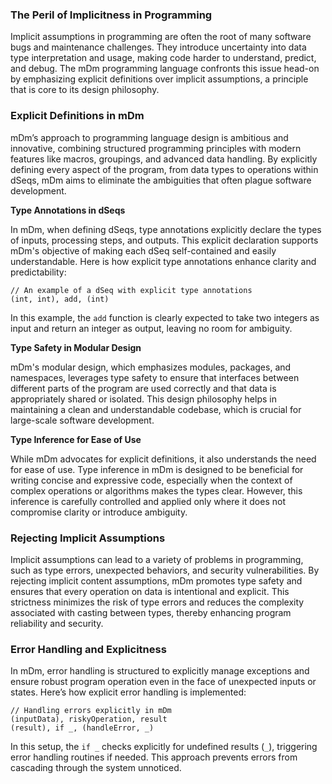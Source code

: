 ### The Peril of Implicitness in Programming

Implicit assumptions in programming are often the root of many software bugs and maintenance challenges. They introduce uncertainty into data type interpretation and usage, making code harder to understand, predict, and debug. The mDm programming language confronts this issue head-on by emphasizing explicit definitions over implicit assumptions, a principle that is core to its design philosophy.

### Explicit Definitions in mDm

mDm’s approach to programming language design is ambitious and innovative, combining structured programming principles with modern features like macros, groupings, and advanced data handling. By explicitly defining every aspect of the program, from data types to operations within dSeqs, mDm aims to eliminate the ambiguities that often plague software development.

**Type Annotations in dSeqs**

In mDm, when defining dSeqs, type annotations explicitly declare the types of inputs, processing steps, and outputs. This explicit declaration supports mDm's objective of making each dSeq self-contained and easily understandable. Here is how explicit type annotations enhance clarity and predictability:

```mDm
// An example of a dSeq with explicit type annotations
(int, int), add, (int)
```

In this example, the `add` function is clearly expected to take two integers as input and return an integer as output, leaving no room for ambiguity.

**Type Safety in Modular Design**

mDm's modular design, which emphasizes modules, packages, and namespaces, leverages type safety to ensure that interfaces between different parts of the program are used correctly and that data is appropriately shared or isolated. This design philosophy helps in maintaining a clean and understandable codebase, which is crucial for large-scale software development.

**Type Inference for Ease of Use**

While mDm advocates for explicit definitions, it also understands the need for ease of use. Type inference in mDm is designed to be beneficial for writing concise and expressive code, especially when the context of complex operations or algorithms makes the types clear. However, this inference is carefully controlled and applied only where it does not compromise clarity or introduce ambiguity.

### Rejecting Implicit Assumptions

Implicit assumptions can lead to a variety of problems in programming, such as type errors, unexpected behaviors, and security vulnerabilities. By rejecting implicit content assumptions, mDm promotes type safety and ensures that every operation on data is intentional and explicit. This strictness minimizes the risk of type errors and reduces the complexity associated with casting between types, thereby enhancing program reliability and security.

### Error Handling and Explicitness

In mDm, error handling is structured to explicitly manage exceptions and ensure robust program operation even in the face of unexpected inputs or states. Here’s how explicit error handling is implemented:

```mDm
// Handling errors explicitly in mDm
(inputData), riskyOperation, result 
(result), if _, (handleError, _)
```

In this setup, the `if _` checks explicitly for undefined results (`_`), triggering error handling routines if needed. This approach prevents errors from cascading through the system unnoticed.
